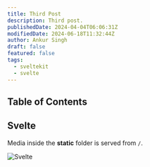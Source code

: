 ```yaml
---
title: Third Post
description: Third post.
publishedDate: 2024-04-04T06:06:31Z
modifiedDate: 2024-06-18T11:32:44Z
author: Ankur Singh
draft: false
featured: false
tags:
  - sveltekit
  - svelte
---
```


## Table of Contents

## Svelte

Media inside the **static** folder is served from `/`.

![Svelte](/favicon.png)
